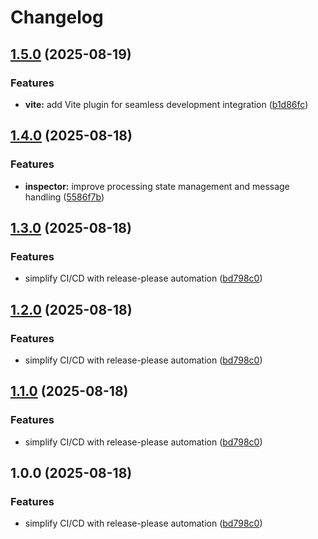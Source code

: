 # Changelog

## [1.5.0](https://github.com/nguyenvanduocit/instantCode/compare/v1.4.0...v1.5.0) (2025-08-19)


### Features

* **vite:** add Vite plugin for seamless development integration ([b1d86fc](https://github.com/nguyenvanduocit/instantCode/commit/b1d86fcf88815a999adda5f87549726b4a254f63))

## [1.4.0](https://github.com/nguyenvanduocit/instantCode/compare/v1.3.0...v1.4.0) (2025-08-18)


### Features

* **inspector:** improve processing state management and message handling ([5586f7b](https://github.com/nguyenvanduocit/instantCode/commit/5586f7ba03285c85fdbec118bd246d0c1a4f924a))

## [1.3.0](https://github.com/nguyenvanduocit/instantCode/compare/v1.2.0...v1.3.0) (2025-08-18)


### Features

* simplify CI/CD with release-please automation ([bd798c0](https://github.com/nguyenvanduocit/instantCode/commit/bd798c096f3e581ede1f48940a5a019c90dca5be))

## [1.2.0](https://github.com/nguyenvanduocit/instantCode/compare/v1.1.0...v1.2.0) (2025-08-18)


### Features

* simplify CI/CD with release-please automation ([bd798c0](https://github.com/nguyenvanduocit/instantCode/commit/bd798c096f3e581ede1f48940a5a019c90dca5be))

## [1.1.0](https://github.com/nguyenvanduocit/instantCode/compare/v1.0.0...v1.1.0) (2025-08-18)


### Features

* simplify CI/CD with release-please automation ([bd798c0](https://github.com/nguyenvanduocit/instantCode/commit/bd798c096f3e581ede1f48940a5a019c90dca5be))

## 1.0.0 (2025-08-18)


### Features

* simplify CI/CD with release-please automation ([bd798c0](https://github.com/nguyenvanduocit/instantCode/commit/bd798c096f3e581ede1f48940a5a019c90dca5be))
